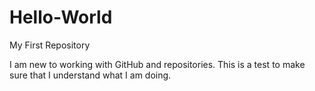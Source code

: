 Hello-World
===========

My First Repository

I am new to working with GitHub and repositories. This is a test to make sure that I understand what I am doing.
